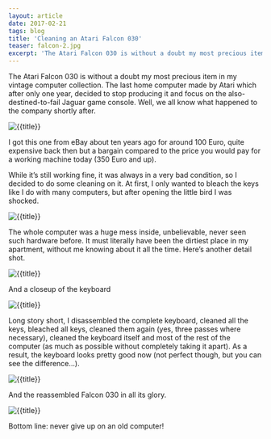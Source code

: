 ```yaml
---
layout: article
date: 2017-02-21
tags: blog
title: 'Cleaning an Atari Falcon 030'
teaser: falcon-2.jpg
excerpt: 'The Atari Falcon 030 is without a doubt my most precious item in my vintage computer collection. The last home computer made by Atari which after only one year, decided to stop producing it and focus on the also-destined-to-fail Jaguar game console. Well, we all know what happened to the company shortly after.'
---
```


The Atari Falcon 030 is without a doubt my most precious item in my vintage computer collection. The last home computer made by Atari which after only one year, decided to stop producing it and focus on the also-destined-to-fail Jaguar game console. Well, we all know what happened to the company shortly after.

![{{title}}](/assets/img/blog/falcon-1.jpg)

I got this one from eBay about ten years ago for around 100 Euro, quite expensive back then but a bargain compared to the price you would pay for a working machine today (350 Euro and up).

While it’s still working fine, it was always in a very bad condition, so I decided to do some cleaning on it. At first, I only wanted to bleach the keys like I do with many computers, but after opening the little bird I was shocked.

![{{title}}](/assets/img/blog/falcon-2.jpg)

The whole computer was a huge mess inside, unbelievable, never seen such hardware before. It must literally have been the dirtiest place in my apartment, without me knowing about it all the time. Here’s another detail shot.

![{{title}}](/assets/img/blog/falcon-3.jpg)

And a closeup of the keyboard

![{{title}}](/assets/img/blog/falcon-4.jpg)

Long story short, I disassembled the complete keyboard, cleaned all the keys, bleached all keys, cleaned them again (yes, three passes where necessary), cleaned the keyboard itself and most of the rest of the computer (as much as possible without completely taking it apart). As a result, the keyboard looks pretty good now (not perfect though, but you can see the difference…).

![{{title}}](/assets/img/blog/falcon-5.jpg)

And the reassembled Falcon 030 in all its glory.

![{{title}}](/assets/img/blog/falcon-6.jpg)

Bottom line: never give up on an old computer!
